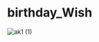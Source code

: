 # birthday_Wish
![ak1 (1)](https://github.com/Ruch-Tech/birthday_Wish/assets/130085510/8bce84ba-e4ce-4885-986b-e8005bb5a2ad)
